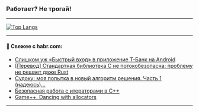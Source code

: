 ### Работает? Не трогай!

---
<!--
#### 🛠️ Technical stack:

![Java](https://img.shields.io/badge/Java-informational?logo=Oracle&style=flat&logoColor=white&color=FF4500)
![Kotlin](https://img.shields.io/badge/Kotlin-informational?logo=Kotlin&style=flat&logoColor=white&color=774D97)
![TS](https://img.shields.io/badge/TypeScript-informational?logo=typeScript&style=flat&logoColor=black&color=017acc)
![Python](https://img.shields.io/badge/Python-informational?logo=Python&style=flat&logoColor=black&color=ffdd54) <br>
![Spring](https://img.shields.io/badge/Spring-informational?logo=Spring&style=flat&logoColor=white&color=6DB33F) 
![SpringBoot](https://img.shields.io/badge/SpringBoot-informational?logo=SpringBoot&style=flat&logoColor=white&color=6DB33F)
![Nest](https://img.shields.io/badge/NestJS-informational?logo=NestJS&style=flat&logoColor=white&color=E0234E) 
![NodeJS](https://img.shields.io/badge/NodeJS-informational?logo=node.js&style=flat&logoColor=white&color=70A760)<br>
![PostgreSQL](https://img.shields.io/badge/PostgreSQL-informational?logo=PostgreSQL&style=flat&logoColor=white&color=DAA520)
![MongoDB](https://img.shields.io/badge/MongoDB-informational?logo=MongoDB&style=flat&logoColor=white&color=870000)
![Apache](https://img.shields.io/badge/Apache-informational?logo=apache&style=flat&logoColor=white&color=f74e28)

___ 
-->

<!--- #### 🛠️ : --->

[![Top Langs](https://github-readme-stats-82jvfl3w3-advtsettinggmailcoms-projects.vercel.app/api/top-langs/?username=zloylis&langs_count=10&hide_title=true&title_color=e6edf3&size_weight=0.5&count_weight=0.5&layout=compact&hide_progress=true&hide_border=true&theme=dracula)](https://github.com/zloylis)

<!---


####  :octocat:&nbsp;&nbsp; Статистика:

![GitHub stats](https://github-readme-stats-u2qms2cxw-advtsettinggmailcoms-projects.vercel.app/api?username=zloylis&show_icons=true&hide_border=true&theme=dracula&title_color=e6edf3&include_all_commits=true&count_private=true&hide_rank=false&hide_title=true&rank_icon=github)
-->
---

#### 💬 Свежее с habr.com:

<!-- BLOG-POST-LIST:START -->
- [Слишком уж «Быстрый вход» в приложение Т-Банк на Android](https://habr.com/ru/articles/878176/?utm_source=habrahabr&utm_medium=rss&utm_campaign=878176)
- [[Перевод] Стандартная библиотека С не потокобезопасна: проблему не решает даже Rust](https://habr.com/ru/articles/878170/?utm_source=habrahabr&utm_medium=rss&utm_campaign=878170)
- [Судоку: моя попытка в новый алгоритм решения. Часть 1 &lpar;надеюсь&rpar;…](https://habr.com/ru/articles/878124/?utm_source=habrahabr&utm_medium=rss&utm_campaign=878124)
- [Безопасная работа с итераторами в С++](https://habr.com/ru/articles/878156/?utm_source=habrahabr&utm_medium=rss&utm_campaign=878156)
- [Game++. Dancing with allocators](https://habr.com/ru/articles/876804/?utm_source=habrahabr&utm_medium=rss&utm_campaign=876804)
<!-- BLOG-POST-LIST:END -->

---
